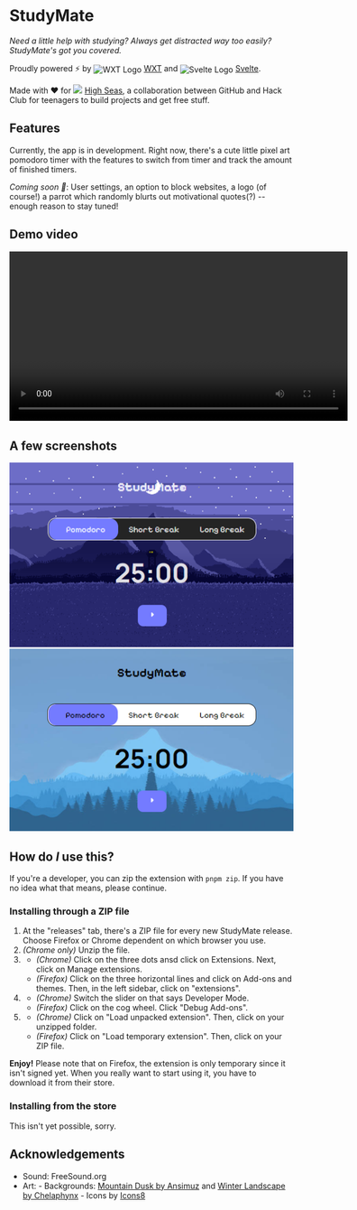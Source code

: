 # StudyMate

_Need a little help with studying? Always get distracted way too easily? StudyMate's got you covered._

Proudly powered ⚡ by <img align="center" width="20" src="https://raw.githubusercontent.com/wxt-dev/wxt/HEAD/docs/public/hero-logo.svg" alt="WXT Logo"> [WXT](https://wxt.dev) and <img align="center" width= "20" src="https://github.com/sveltejs/svelte.dev/blob/main/apps/svelte.dev/static/images/svelte-android-chrome-192.png?raw=true" alt="Svelte Logo"> [Svelte](https://svelte.dev).

Made with ❤️ for <img src="https://github.com/user-attachments/assets/a7da63c4-eb4b-4fe6-b048-e441d1cb86d9" width="20"> [High Seas](https://highseas.hackclub.com), a collaboration between GitHub and Hack Club for teenagers to build projects and get free stuff.

## Features

Currently, the app is in development. Right now, there's a cute little pixel art pomodoro timer with the features to switch from timer and track the amount of finished timers.

_Coming soon 👀_: User settings, an option to block websites, a logo (of course!) a parrot which randomly blurts out motivational quotes(?) -- enough reason to stay tuned!

## Demo video

<video width="600" controls src="./static/studymate-v0.1.4-demo.mp4" type="video/mp4">
    Your browser does not support the video tag.
</video>

## A few screenshots

![StudyMate Dark Mode](./static/studymate-v0.1.4-dark-mode.png)
![StudyMate Light Mode](./static/studymate-v0.1.4-light-mode.png)

## How do _I_ use this?

If you're a developer, you can zip the extension with `pnpm zip`. If you have no idea what that means, please continue.

### Installing through a ZIP file

1. At the "releases" tab, there's a ZIP file for every new StudyMate release. Choose Firefox or Chrome dependent on which browser you use.
2. _(Chrome only)_ Unzip the file.
3. - _(Chrome)_ Click on the three dots ansd click on Extensions. Next, click on Manage extensions.
   - _(Firefox)_ Click on the three horizontal lines and click on Add-ons and themes. Then, in the left sidebar, click on "extensions".
4. - _(Chrome)_ Switch the slider on that says Developer Mode.
   - _(Firefox)_ Click on the cog wheel. Click "Debug Add-ons".
5. - _(Chrome)_ Click on "Load unpacked extension". Then, click on your unzipped folder.
   - _(Firefox)_ Click on "Load temporary extension". Then, click on your ZIP file.

**Enjoy!** Please note that on Firefox, the extension is only temporary since it isn't signed yet. When you really want to start using it, you have to download it from their store.

### Installing from the store

This isn't yet possible, sorry.

## Acknowledgements

- Sound: FreeSound.org
- Art: - Backgrounds: [Mountain Dusk by Ansimuz](https://ansimuz.itch.io/mountain-dusk-parallax-background) and [Winter Landscape by Chelaphynx](https://www.deviantart.com/chelaphynx/gallery) - Icons by [Icons8](https://icons8.com)
<!--- Logo and other assets: Froxcey -->
